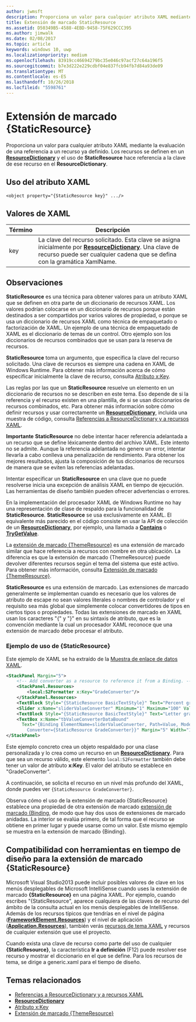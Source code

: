 ```yaml
---
author: jwmsft
description: Proporciona un valor para cualquier atributo XAML mediante la evaluación de una referencia a un recurso ya definido. Los recursos se definen en un ResourceDictionary, y el uso de StaticResource hace referencia a la clave de ese recurso en el ResourceDictionary.
title: Extensión de marcado StaticResource
ms.assetid: D50349B5-4588-4EBD-9458-75F629CCC395
ms.author: jimwalk
ms.date: 02/08/2017
ms.topic: article
keywords: windows 10, uwp
ms.localizationpriority: medium
ms.openlocfilehash: 83919cc46694279bc35e046c97acf27c64a196f5
ms.sourcegitcommit: b7e3d222e229cdbf04e837fcb94fb7d84a93de09
ms.translationtype: MT
ms.contentlocale: es-ES
ms.lasthandoff: 10/26/2018
ms.locfileid: "5598761"
---
```

# <a name="staticresource-markup-extension"></a>Extensión de marcado {StaticResource}


Proporciona un valor para cualquier atributo XAML mediante la evaluación de una referencia a un recurso ya definido. Los recursos se definen en un [**ResourceDictionary**](https://msdn.microsoft.com/library/windows/apps/br208794) y el uso de **StaticResource** hace referencia a la clave de ese recurso en el **ResourceDictionary**.

## <a name="xaml-attribute-usage"></a>Uso del atributo XAML

``` syntax
<object property="{StaticResource key}" .../>
```

## <a name="xaml-values"></a>Valores de XAML

| Término | Descripción |
|------|-------------|
| key | La clave del recurso solicitado. Esta clave se asigna inicialmente por [**ResourceDictionary**](https://msdn.microsoft.com/library/windows/apps/br208794). Una clave de recurso puede ser cualquier cadena que se defina con la gramática XamlName. |

## <a name="remarks"></a>Observaciones

**StaticResource** es una técnica para obtener valores para un atributo XAML que se definen en otra parte de un diccionario de recursos XAML. Los valores podrían colocarse en un diccionario de recursos porque están destinados a ser compartidos por varios valores de propiedad, o porque se usa un diccionario de recursos XAML como técnica de empaquetado o factorización de XAML. Un ejemplo de una técnica de empaquetado de XAML es el diccionario de temas de un control. Otro ejemplo son los diccionarios de recursos combinados que se usan para la reserva de recursos.

**StaticResource** toma un argumento, que especifica la clave del recurso solicitado. Una clave de recursos es siempre una cadena en XAML de Windows Runtime. Para obtener más información acerca de cómo especificar inicialmente la clave de recurso, consulta [Atributo x:Key](x-key-attribute.md).

Las reglas por las que un **StaticResource** resuelve un elemento en un diccionario de recursos no se describen en este tema. Eso depende de si la referencia y el recurso existen en una plantilla, de si se usan diccionarios de recursos combinados, etc. Para obtener más información sobre cómo definir recursos y usar correctamente un [**ResourceDictionary**](https://msdn.microsoft.com/library/windows/apps/br208794), incluida una muestra de código, consulta [Referencias a ResourceDictionary y a recursos XAML](https://msdn.microsoft.com/library/windows/apps/mt187273).

**Importante**  **StaticResource** no debe intentar hacer referencia adelantada a un recurso que se define léxicamente dentro del archivo XAML. Este intento no se admite. Aunque la referencia adelantada no genere un error, intentar llevarla a cabo conlleva una penalización de rendimiento. Para obtener los mejores resultados, ajusta la composición de tus diccionarios de recursos de manera que se eviten las referencias adelantadas.

Intentar especificar un **StaticResource** en una clave que no puede resolverse inicia una excepción de análisis XAML en tiempo de ejecución. Las herramientas de diseño también pueden ofrecer advertencias o errores.

En la implementación del procesador XAML de Windows Runtime no hay una representación de clase de respaldo para la funcionalidad de **StaticResource**. **StaticResource** se usa exclusivamente en XAML. El equivalente más parecido en el código consiste en usar la API de colección de un [**ResourceDictionary**](https://msdn.microsoft.com/library/windows/apps/br208794), por ejemplo, una llamada a [**Contains**](https://msdn.microsoft.com/library/windows/apps/jj635925) o [**TryGetValue**](https://msdn.microsoft.com/library/windows/apps/jj603139).

La [extensión de marcado {ThemeResource}](themeresource-markup-extension.md) es una extensión de marcado similar que hace referencia a recursos con nombre en otra ubicación. La diferencia es que la extensión de marcado {ThemeResource} puede devolver diferentes recursos según el tema del sistema que esté activo. Para obtener más información, consulta [Extensión de marcado {ThemeResource}](themeresource-markup-extension.md).

**StaticResource** es una extensión de marcado. Las extensiones de marcado generalmente se implementan cuando es necesario que los valores de atributo de escape no sean valores literales o nombres de controlador y el requisito sea más global que simplemente colocar convertidores de tipos en ciertos tipos o propiedades. Todas las extensiones de marcado en XAML usan los caracteres "\{" y "\}" en su sintaxis de atributo, que es la convención mediante la cual un procesador XAML reconoce que una extensión de marcado debe procesar el atributo.

### <a name="an-example-staticresource-usage"></a>Ejemplo de uso de {StaticResource}

Este ejemplo de XAML se ha extraído de la [Muestra de enlace de datos XAML](http://go.microsoft.com/fwlink/p/?linkid=226854).

```xml
<StackPanel Margin="5">
    <!-- Add converter as a resource to reference it from a Binding. --> 
    <StackPanel.Resources>
        <local:S2Formatter x:Key="GradeConverter"/>
    </StackPanel.Resources>
    <TextBlock Style="{StaticResource BasicTextStyle}" Text="Percent grade:" Margin="5" />
    <Slider x:Name="sliderValueConverter" Minimum="1" Maximum="100" Value="70" Margin="5"/>
    <TextBlock Style="{StaticResource BasicTextStyle}" Text="Letter grade:" Margin="5"/>
    <TextBox x:Name="tbValueConverterDataBound"
      Text="{Binding ElementName=sliderValueConverter, Path=Value, Mode=OneWay,  
        Converter={StaticResource GradeConverter}}" Margin="5" Width="150"/> 
</StackPanel> 
```

Este ejemplo concreto crea un objeto respaldado por una clase personalizada y lo crea como un recurso en un [**ResourceDictionary**](https://msdn.microsoft.com/library/windows/apps/br208794). Para que sea un recurso válido, este elemento `local:S2Formatter` también debe tener un valor de atributo **x:Key**. El valor del atributo se establece en "GradeConverter".

A continuación, se solicita el recurso en un nivel más profundo del XAML, donde puedes ver `{StaticResource GradeConverter}`.

Observa cómo el uso de la extensión de marcado {StaticResource} establece una propiedad de otra extensión de marcado [extensión de marcado {Binding](binding-markup-extension.md), de modo que hay dos usos de extensiones de marcado anidadas. La interior se evalúa primero, de tal forma que el recurso se obtiene en primer lugar y puede usarse como un valor. Este mismo ejemplo se muestra en la extensión de marcado {Binding}.

## <a name="design-time-tools-support-for-the-staticresource-markup-extension"></a>Compatibilidad con herramientas en tiempo de diseño para la extensión de marcado **{StaticResource}**

Microsoft Visual Studio2013 puede incluir posibles valores de clave en los menús desplegables de Microsoft IntelliSense cuando uses la extensión de marcado **{StaticResource}** en una página XAML. Por ejemplo, cuando escribes "{StaticResource", aparece cualquiera de las claves de recurso del ámbito de la consulta actual en los menús desplegables de IntelliSense. Además de los recursos típicos que tendrías en el nivel de página ([**FrameworkElement.Resources**](https://msdn.microsoft.com/library/windows/apps/br208740)) y el nivel de aplicación ([**Application.Resources**](https://msdn.microsoft.com/library/windows/apps/br242338)), también verás [recursos de tema XAML](https://msdn.microsoft.com/library/windows/apps/mt187274) y recursos de cualquier extensión que use el proyecto.

Cuando exista una clave de recurso como parte del uso de cualquier **{StaticResource}**, la característica **Ir a definición** (F12) puede resolver ese recurso y mostrar el diccionario en el que se define. Para los recursos de tema, se dirige a generic.xaml para el tiempo de diseño.

## <a name="related-topics"></a>Temas relacionados

* [Referencias a ResourceDictionary y a recursos XAML](https://msdn.microsoft.com/library/windows/apps/mt187273)
* [**ResourceDictionary**](https://msdn.microsoft.com/library/windows/apps/br208794)
* [Atributo x:Key](x-key-attribute.md)
* [Extensión de marcado {ThemeResource}](themeresource-markup-extension.md)


